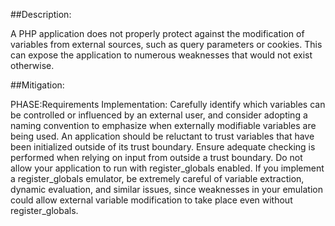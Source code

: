 ##Description:

A PHP application does not properly protect against the modification of variables from external sources, such as query parameters or cookies. This can expose the application to numerous weaknesses that would not exist otherwise.



##Mitigation:


PHASE:Requirements Implementation:
Carefully identify which variables can be controlled or influenced by an external user, and consider adopting a naming convention to emphasize when externally modifiable variables are being used. An application should be reluctant to trust variables that have been initialized outside of its trust boundary. Ensure adequate checking is performed when relying on input from outside a trust boundary. Do not allow your application to run with register_globals enabled. If you implement a register_globals emulator, be extremely careful of variable extraction, dynamic evaluation, and similar issues, since weaknesses in your emulation could allow external variable modification to take place even without register_globals.


